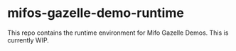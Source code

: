 # mifos-gazelle-demo-runtime
This repo contains the runtime environment for Mifo Gazelle Demos. This is currently WIP.

